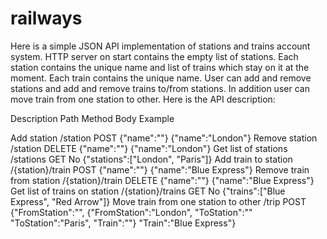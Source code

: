 # railways
Here is a simple JSON API implementation of stations and trains account system. HTTP server on start contains the empty list of stations. Each station contains the unique name and list of trains which stay on it at the moment. Each train contains the unique name. User can add and remove stations and add and remove trains to/from stations. In addition user can move train from one station to other. Here is the API description:

Description                   Path              Method   Body                       Example

Add station                   /station          POST     {"name":"<station name>"}  {"name":"London"}
Remove station                /station          DELETE   {"name":"<station name>"}  {"name":"London"}
Get list of stations          /stations         GET      No                         {"stations":["London", "Paris"]}
Add train to station          /{station}/train  POST     {"name":"<train name>"}    {"name":"Blue Express"} 
Remove train from station     /{station}/train  DELETE   {"name":"<train name>"}    {"name":"Blue Express"} 
Get list of trains on station /{station}/trains GET      No                         {"trains":["Blue Express", "Red Arrow"]}
Move train from one station to other
                              /trip             POST     {"FromStation":"<station name>",     {"FromStation":"London",
                                                          "ToStation":"<station name>"         "ToStation":"Paris",
                                                          "Train":"<train name>"}              "Train":"Blue Express"}
